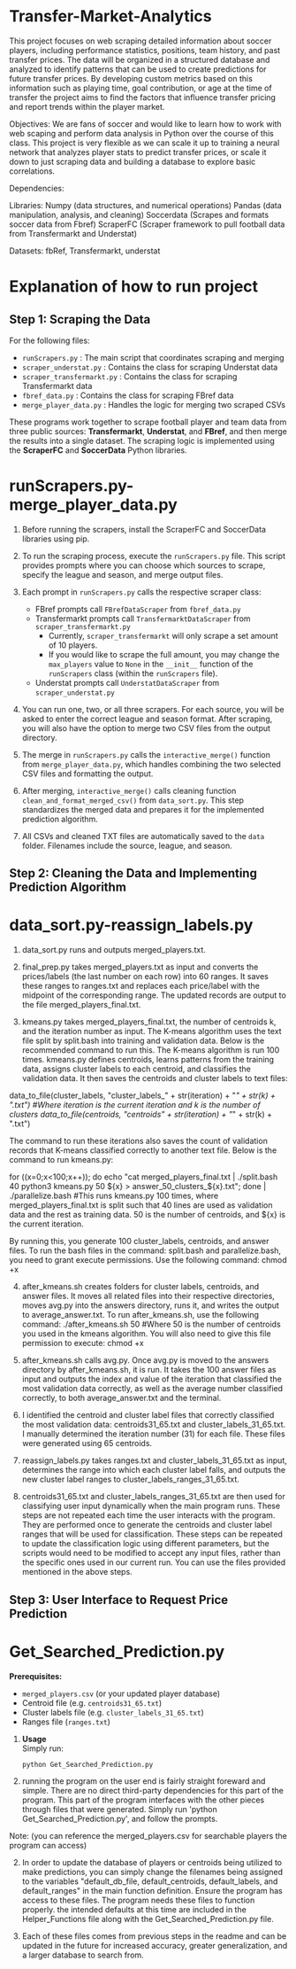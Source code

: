 # Transfer-Market-Analytics
This project focuses on web scraping detailed information about soccer players, including performance statistics, positions, team history, and past transfer prices. The data will be organized in a structured database and analyzed to identify patterns that can be used to create predictions for future transfer prices. By developing custom metrics based on this information such as playing time, goal contribution, or age at the time of transfer the project aims to find the factors that influence transfer pricing and report trends within the player market. 

Objectives:
We are fans of soccer and would like to learn how to work with web scaping and perform data analysis in Python over the course of this class. This project is very flexible as we can scale it up to training a neural network that analyzes player stats to predict transfer prices, or scale it down to just scraping data and building a database to explore basic correlations. 

Dependencies:

Libraries: 
Numpy (data structures, and numerical operations) 
Pandas (data manipulation, analysis, and cleaning) 
Soccerdata (Scrapes and formats soccer data from Fbref) 
ScraperFC (Scraper framework to pull football data from Transfermarkt and Understat) 


Datasets: fbRef, Transfermarkt, understat



# Explanation of how to run project


## Step 1: Scraping the Data


For the following files:  

- `runScrapers.py` : The main script that coordinates scraping and merging  
- `scraper_understat.py`  : Contains the class for scraping Understat data  
- `scraper_transfermarkt.py` : Contains the class for scraping Transfermarkt data  
- `fbref_data.py`  : Contains the class for scraping FBref data
- `merge_player_data.py`  : Handles the logic for merging two scraped CSVs  

These programs work together to scrape football player and team data from three public sources: **Transfermarkt**, **Understat**, and **FBref**, and then merge the results into a single dataset. The scraping logic is implemented using the **ScraperFC** and **SoccerData** Python libraries.

# runScrapers.py-merge_player_data.py

1. Before running the scrapers, install the ScraperFC and SoccerData libraries using pip.
   
3. To run the scraping process, execute the `runScrapers.py` file. This script provides prompts where you can choose which sources to scrape, specify the league and season, and merge output files.
   
5. Each prompt in `runScrapers.py` calls the respective scraper class:  
   - FBref prompts call `FBrefDataScraper` from `fbref_data.py`  
   - Transfermarkt prompts call `TransfermarktDataScraper` from `scraper_transfermarkt.py`
      - Currently, `scraper_transfermarkt` will only scrape a set amount of 10 players.
      - If you would like to scrape the full amount, you may change the `max_players` value to `None` in the `__init__` function of the `runScrapers` class (within the `runScrapers` file). 
   - Understat prompts call `UnderstatDataScraper` from `scraper_understat.py`
     
6. You can run one, two, or all three scrapers. For each source, you will be asked to enter the correct league and season format. After scraping, you will also have the option to merge two CSV files from the output directory.
   
7. The merge in `runScrapers.py` calls the `interactive_merge()` function from `merge_player_data.py`, which handles combining the two selected CSV files and formatting the output.
   
8. After merging, `interactive_merge()` calls cleaning function `clean_and_format_merged_csv()` from `data_sort.py`. This step standardizes the merged data and prepares it for the implemented prediction algorithm.
    
9. All CSVs and cleaned TXT files are automatically saved to the `data` folder. Filenames include the source, league, and season.

   
   
## Step 2: Cleaning the Data and Implementing Prediction Algorithm 

# data_sort.py-reassign_labels.py
1. data_sort.py runs and outputs merged_players.txt.

2. final_prep.py takes merged_players.txt as input and converts the prices/labels (the last number on each row) into 60 ranges. It saves these ranges to ranges.txt and replaces each price/label with the midpoint of the corresponding range. The updated records are output to the file merged_players_final.txt.

3. kmeans.py takes merged_players_final.txt, the number of centroids k, and the iteration number as input. The K-means algorithm uses the text file split by split.bash into training and validation data. Below is the recommended command to run this. The K-means algorithm is run 100 times. kmeans.py defines centroids, learns patterns from the training data, assigns cluster labels to each centroid, and classifies the validation data. It then saves the centroids and cluster labels to text files:

data_to_file(cluster_labels, "cluster_labels_" + str(iteration) + "_" + str(k) + ".txt") #Where iteration is the current iteration and k is the number of clusters
data_to_file(centroids, "centroids" + str(iteration) + "_" + str(k) + ".txt")

The command to run these iterations also saves the count of validation records that K-means classified correctly to another text file. Below is the command to run kmeans.py:

for ((x=0;x<100;x++)); do echo "cat merged_players_final.txt | ./split.bash 40 python3 kmeans.py 50 ${x} > answer_50_clusters_${x}.txt"; done | ./parallelize.bash 
#This runs kmeans.py 100 times, where merged_players_final.txt is split such that 40 lines are used as validation data and the rest as training data. 50 is the number of centroids, and ${x} is the current iteration.

By running this, you generate 100 cluster_labels, centroids, and answer files.
To run the bash files in the command: split.bash and parallelize.bash, you need to grant execute permissions. Use the following command: chmod +x <filename>

4. after_kmeans.sh creates folders for cluster labels, centroids, and answer files. It moves all related files into their respective directories, moves avg.py into the answers directory, runs it, and writes the output to average_answer.txt. To run after_kmeans.sh, use the following command:
./after_kmeans.sh 50 #Where 50 is the number of centroids you used in the kmeans algorithm. You will also need to give this file permission to execute: chmod +x <filename>

5. after_kmeans.sh calls avg.py. Once avg.py is moved to the answers directory by after_kmeans.sh, it is run. It takes the 100 answer files as input and outputs the index and value of the iteration that classified the most validation data correctly, as well as the average number classified correctly, to both average_answer.txt and the terminal.

6. I identified the centroid and cluster label files that correctly classified the most validation data: centroids31_65.txt and cluster_labels_31_65.txt. I manually determined the iteration number (31) for each file. These files were generated using 65 centroids.

7. reassign_labels.py takes ranges.txt and cluster_labels_31_65.txt as input, determines the range into which each cluster label falls, and outputs the new cluster label ranges to cluster_labels_ranges_31_65.txt.

8. centroids31_65.txt and cluster_labels_ranges_31_65.txt are then used for classifying user input dynamically when the main program runs. These steps are not repeated each time the user interacts with the program. They are performed once to generate the centroids and cluster label ranges that will be used for classification. These steps can be repeated to update the classification logic using different parameters, but the scripts would need to be modified to accept any input files, rather than the specific ones used in our current run. You can use the files provided mentioned in the above steps. 

## Step 3: User Interface to Request Price Prediction

# Get_Searched_Prediction.py

**Prerequisites:**  
- `merged_players.csv` (or your updated player database)  
- Centroid file (e.g. `centroids31_65.txt`)  
- Cluster labels file (e.g. `cluster_labels_31_65.txt`)  
- Ranges file (`ranges.txt`)

1. **Usage**  
   Simply run:
   ```bash
   python Get_Searched_Prediction.py

1. running the program on the user end is fairly straight foreward and simple. There are no direct third-party dependencies for this part of the program. This part of the program interfaces with the other pieces through files that were generated. Simply run 'python Get_Searched_Prediction.py', and follow the prompts.
   
Note: (you can reference the merged_players.csv for searchable players the program can access)

2. In order to update the database of players or centroids being utilized to make predictions, you can simply change the filenames being assigned to the variables "default_db_file, default_centroids, default_labels, and default_ranges" in the main function definition. Ensure the program has access to these files. The program needs these files to function properly. the intended defaults at this time are included in the Helper_Functions file along with the Get_Searched_Prediction.py file.
   
3. Each of these files comes from previous steps in the readme and can be updated in the future for increased accuracy, greater generalization, and a larger database to search from.

